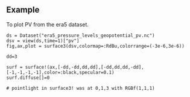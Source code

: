 
## Example 

To plot PV from the era5 dataset. 

```
ds = Dataset("era5_pressure_levels_geopotential_pv.nc")
dsv = view(ds,time=1)["pv"]
fig,ax,plot = surface3(dsv,colormap=:RdBu,colorrange=(-3e-6,3e-6))

dd=3

surf = surface!(ax,[-dd,-dd,dd,dd],[-dd,dd,dd,-dd],[-1,-1,-1,-1],color=:black,specular=0.1)
surf.diffuse[]=0

# pointlight in surface3! was at 0,1,3 with RGBf(1,1,1)
```



